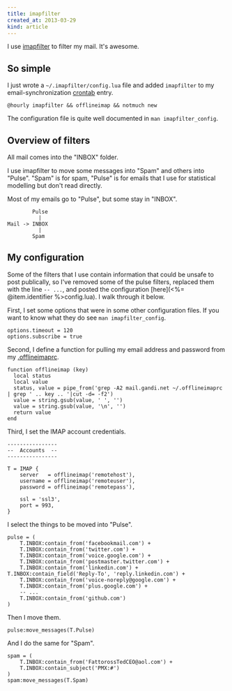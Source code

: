 ```yaml
---
title: imapfilter
created_at: 2013-03-29
kind: article
---
```

I use [imapfilter](https://github.com/lefcha/imapfilter) to filter my mail.
It's awesome.

## So simple
I just wrote a `~/.imapfilter/config.lua` file and added `imapfilter`
to my email-synchronization [crontab](https://github.com/tlevine/.prophyl-teh-awesum/blob/54c7b7ec472ac53c2dbf445e81b393c3bc26ad3e/crontab) entry.

    @hourly imapfilter && offlineimap && notmuch new 

The configuration file is quite well documented in `man imapfilter_config`.

## Overview of filters
All mail comes into the "INBOX" folder.

I use imapfilter to move some messages into "Spam" and others into "Pulse".
"Spam" is for spam, "Pulse" is for emails that I use for statistical
modelling but don't read directly.

Most of my emails go to "Pulse", but some stay in "INBOX".

            Pulse
              |
    Mail -> INBOX
              |
            Spam 

## My configuration
Some of the filters that I use contain information that could be unsafe to post
publically, so I've removed some of the pulse filters, replaced them with the
line `-- ...`, and posted the configuration [here](<%= @item.identifier %>config.lua).
I walk through it below.

First, I set some options that were in some other configuration files.
If you want to know what they do see `man imapfilter_config`.

    options.timeout = 120
    options.subscribe = true

Second, I define a function for pulling my email address and password from my
[.offlineimaprc](http://offlineimap.org/).

    function offlineimap (key)
      local status
      local value
      status, value = pipe_from('grep -A2 mail.gandi.net ~/.offlineimaprc | grep ' .. key .. '|cut -d= -f2')
      value = string.gsub(value, ' ', '')
      value = string.gsub(value, '\n', '')
      return value
    end

Third, I set the IMAP account credentials.

    ----------------
    --  Accounts  --
    ----------------

    T = IMAP {
        server   = offlineimap('remotehost'),
        username = offlineimap('remoteuser'),
        password = offlineimap('remotepass'),

        ssl = 'ssl3',
        port = 993,
    }

I select the things to be moved into "Pulse".

    pulse = (
        T.INBOX:contain_from('facebookmail.com') +
        T.INBOX:contain_from('twitter.com') +
        T.INBOX:contain_from('voice.google.com') +
        T.INBOX:contain_from('postmaster.twitter.com') +
        T.INBOX:contain_from('linkedin.com') + T.INBOX:contain_field('Reply-To', 'reply.linkedin.com') +
        T.INBOX:contain_from('voice-noreply@google.com') +
        T.INBOX:contain_from('plus.google.com') +
        -- ...
        T.INBOX:contain_from('github.com')
    )

Then I move them.

    pulse:move_messages(T.Pulse)

And I do the same for "Spam".

    spam = (
        T.INBOX:contain_from('FattorossTedCEO@aol.com') +
        T.INBOX:contain_subject('PMX:#')
    )
    spam:move_messages(T.Spam)
